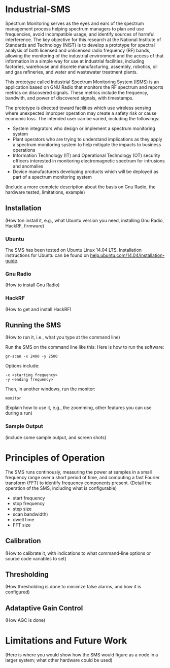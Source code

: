 # Industrial-SMS
Spectrum Monitoring serves as the eyes and ears of the spectrum management process helping spectrum managers to plan and use frequencies, avoid incompatible usage, and identify sources of harmful interference. The key objective for this research at the National Institute of Standards and Technology (NIST) is to develop a prototype for spectral analysis of both licensed and unlicensed radio frequency (RF) bands, allowing the monitoring of the industrial environment and the access of that information in a simple way for use at industrial facilities, including factories, warehouse and discrete manufacturing, assembly, robotics, oil and gas refineries, and water and wastewater treatment plants.

This prototype called Industrial Spectrum Monitoring System (ISMS) is an application based on GNU Radio that monitors the RF spectrum and reports metrics on discovered signals. These metrics include the frequency, bandwith, and power of discovered signals, with timestamps. 

The prototype is directed toward facilities which use wireless sensing where unexpected improper operation may create a safety risk or cause economic loss. The intended user can be varied, including the followings:
* System integrators who design or implement a spectrum monitoring system
* Plant operators who are trying to understand implications as they apply a spectrum monitoring system to help mitigate the impacts to business operations
* Information Technology (IT) and Operational Technology (OT) security officers interested in monitoring electromagnetic spectrum for intrusions and anomalies
* Device manufacturers developing products which will be deployed as part of a spectrum monitoring system



(Include a more complete description about the basis on Gnu Radio, the hardware tested, limitations, example)

## Installation

(How ton install it, e.g., what Ubuntu version you need, installing Gnu Radio, HackRF, firmware)
### Ubuntu
The SMS has been tested on Ubuntu Linux 14.04 LTS. Installation instructions for Ubuntu can be found on [help.ubuntu.com/14.04/installation-guide](https://help.ubuntu.com/14.04/installation-guide/).

### Gnu Radio
(How to install Gnu Radio)
### HackRF
(How to get and install HackRF)

## Running the SMS

(How to run it, i.e., what you type at the command line)

Run the SMS on the command line like this:
Here is how to run the software:
```
gr-scan -x 2400 -y 2500
```
Options include: 

```
-x <starting frequency>
-y <ending frequency>
```
Then, in another windows, run the monitor: 
```
monitor
```
(Explain how to use it, e.g., the zoomming, other features you can use during a run)

### Sample Output

(include some sample output, and screen shots)

# Principles of Operation
The SMS runs continously, measuring the power at samples in a small frequency range over a short period of time, and computing a fast Fourier transform (FFT) to identify frequency components present. 
(Detail the operation of the SMS, including what is configurable)
* start frequency
* stop frequency
* step size
* scan bandwidth)
* dwell time
* FFT size
## Calibration
(How to calibrate it, with indications to what command-line options or source code variables to set)
## Thresholding
(How thresholding is done to miniimze false alarms, and how it is configured)
## Adataptive Gain Control
(How AGC is done)

# Limitations and Future Work
(Here is where you would show how the SMS would figure as a node in a larger system; what other hardware could be used)

